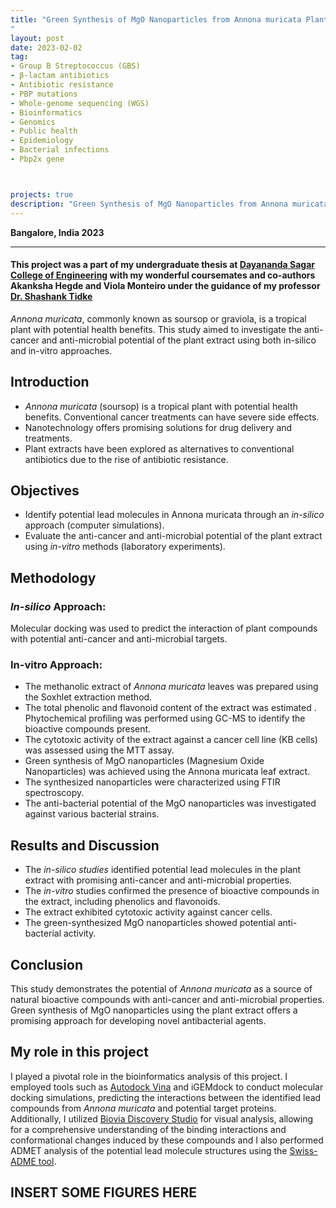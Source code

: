 ```yaml
---
title: "Green Synthesis of MgO Nanoparticles from Annona muricata Plant as a Therapeutic Aid
"
layout: post
date: 2023-02-02
tag:
- Group B Streptococcus (GBS)
- β-lactam antibiotics
- Antibiotic resistance
- PBP mutations
- Whole-genome sequencing (WGS)
- Bioinformatics
- Genomics
- Public health
- Epidemiology
- Bacterial infections
- Pbp2x gene



projects: true
description: "Green Synthesis of MgO Nanoparticles from Annona muricata Plant as a Therapeutic Aid"
---
```


**Bangalore, India 2023**

---
#### This project was a part of my undergraduate thesis at [Dayananda Sagar College of Engineering](https://www.dsce.edu.in/research/123-biotechnology) with my wonderful coursemates and co-authors Akanksha Hegde and Viola Monteiro under the guidance of my professor [Dr. Shashank Tidke](https://scholar.google.co.in/citations?user=d57csx0AAAAJ&hl=en)
*Annona muricata*, commonly known as soursop or graviola, is a tropical plant with potential health benefits. This study aimed to investigate the anti-cancer and anti-microbial potential of the plant extract using both in-silico and in-vitro approaches.

## Introduction

- *Annona muricata* (soursop) is a tropical plant with potential health benefits.
Conventional cancer treatments can have severe side effects.
- Nanotechnology offers promising solutions for drug delivery and treatments.
- Plant extracts have been explored as alternatives to conventional antibiotics due to the rise of antibiotic resistance.
## Objectives

- Identify potential lead molecules in Annona muricata through an *in-silico* approach (computer simulations).
- Evaluate the anti-cancer and anti-microbial potential of the plant extract using *in-vitro* methods (laboratory experiments).
## Methodology

### *In-silico* Approach:
Molecular docking was used to predict the interaction of plant compounds with potential anti-cancer and anti-microbial targets.
### In-vitro Approach:
- The methanolic extract of *Annona muricata* leaves was prepared using the Soxhlet extraction method.
- The total phenolic and flavonoid content of the extract was estimated .
Phytochemical profiling was performed using GC-MS to identify the bioactive compounds present.
- The cytotoxic activity of the extract against a cancer cell line (KB cells) was assessed using the MTT assay.
- Green synthesis of MgO nanoparticles (Magnesium Oxide Nanoparticles) was achieved using the Annona muricata leaf extract.
- The synthesized nanoparticles were characterized using FTIR spectroscopy.
- The anti-bacterial potential of the MgO nanoparticles was investigated against various bacterial strains.
## Results and Discussion

- The *in-silico studies* identified potential lead molecules in the plant extract with promising anti-cancer and anti-microbial properties.
- The *in-vitro* studies confirmed the presence of bioactive compounds in the extract, including phenolics and flavonoids.
- The extract exhibited cytotoxic activity against cancer cells.
- The green-synthesized MgO nanoparticles showed potential anti-bacterial activity.
## Conclusion

This study demonstrates the potential of *Annona muricata* as a source of natural bioactive compounds with anti-cancer and anti-microbial properties. Green synthesis of MgO nanoparticles using the plant extract offers a promising approach for developing novel antibacterial agents.

## My role in this project
 I played a pivotal role in the bioinformatics analysis of this project. I employed tools such as [Autodock Vina](https://vina.scripps.edu/) and iGEMdock to conduct molecular docking simulations, predicting the interactions between the identified lead compounds from *Annona muricata* and potential target proteins. Additionally, I utilized [Biovia Discovery Studio](https://www.3ds.com/products/biovia/discovery-studio) for visual analysis, allowing for a comprehensive understanding of the binding interactions and conformational changes induced by these compounds and I also performed ADMET analysis of the potential lead molecule structures using the [Swiss-ADME tool](http://www.swissadme.ch/).

## INSERT SOME FIGURES HERE